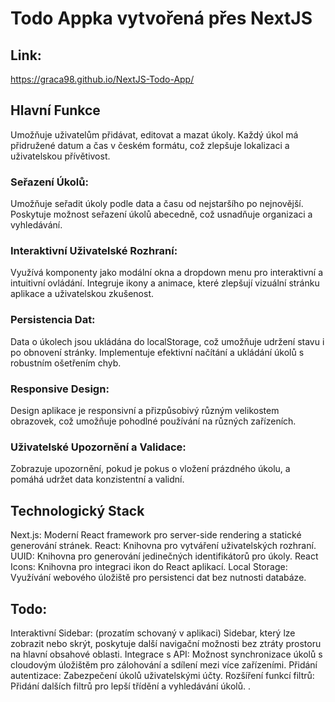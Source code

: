 # Todo Appka vytvořená přes NextJS

## Link:
https://graca98.github.io/NextJS-Todo-App/



## Hlavní Funkce
Umožňuje uživatelům přidávat, editovat a mazat úkoly.
Každý úkol má přidružené datum a čas v českém formátu, což zlepšuje lokalizaci a uživatelskou přívětivost.

### Seřazení Úkolů:
Umožňuje seřadit úkoly podle data a času od nejstaršího po nejnovější.
Poskytuje možnost seřazení úkolů abecedně, což usnadňuje organizaci a vyhledávání.

### Interaktivní Uživatelské Rozhraní:
Využívá komponenty jako modální okna a dropdown menu pro interaktivní a intuitivní ovládání.
Integruje ikony a animace, které zlepšují vizuální stránku aplikace a uživatelskou zkušenost.

### Persistencia Dat:
Data o úkolech jsou ukládána do localStorage, což umožňuje udržení stavu i po obnovení stránky.
Implementuje efektivní načítání a ukládání úkolů s robustním ošetřením chyb.

### Responsive Design:
Design aplikace je responsivní a přizpůsobivý různým velikostem obrazovek, což umožňuje pohodlné používání na různých zařízeních.

### Uživatelské Upozornění a Validace:
Zobrazuje upozornění, pokud je pokus o vložení prázdného úkolu, a pomáhá udržet data konzistentní a validní.

## Technologický Stack
Next.js: Moderní React framework pro server-side rendering a statické generování stránek.
React: Knihovna pro vytváření uživatelských rozhraní.
UUID: Knihovna pro generování jedinečných identifikátorů pro úkoly.
React Icons: Knihovna pro integraci ikon do React aplikací.
Local Storage: Využívání webového úložiště pro persistenci dat bez nutnosti databáze.

## Todo:
Interaktivní Sidebar: (prozatím schovaný v aplikaci)
Sidebar, který lze zobrazit nebo skrýt, poskytuje další navigační možnosti bez ztráty prostoru na hlavní obsahové oblasti.
Integrace s API: Možnost synchronizace úkolů s cloudovým úložištěm pro zálohování a sdílení mezi více zařízeními.
Přidání autentizace: Zabezpečení úkolů uživatelskými účty.
Rozšíření funkcí filtrů: Přidání dalších filtrů pro lepší třídění a vyhledávání úkolů.
.
